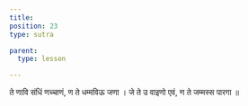 ```yaml
---
title: 
position: 23
type: sutra

parent:
  type: lesson

---
```


ते णावि संधिं णच्चाणं, ण ते धम्मविऊ जणा ।
जे ते उ वाइणो एवं, ण ते जम्मस्स पारगा ॥
